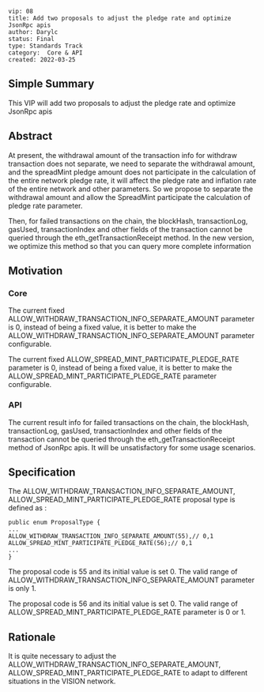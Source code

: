 ```
vip: 08
title: Add two proposals to adjust the pledge rate and optimize JsonRpc apis
author: Darylc
status: Final
type: Standards Track
category:  Core & API
created: 2022-03-25
``` 

## Simple Summary

This VIP will add two proposals to adjust the pledge rate and optimize JsonRpc apis

## Abstract

At present, the withdrawal amount of the transaction info for withdraw transaction does not separate, we need to separate the withdrawal amount, and the spreadMint pledge amount does not participate in the calculation of the entire network pledge rate, it will affect the pledge rate and inflation rate of the entire network and other parameters. 
So we propose to separate the withdrawal amount and allow the SpreadMint participate the calculation of pledge rate parameter.

Then, for failed transactions on the chain, the blockHash, transactionLog, gasUsed, transactionIndex and other fields of the transaction cannot be queried through the eth_getTransactionReceipt method. In the new version, we optimize this method so that you can query more complete information


## Motivation
### Core
The current fixed ALLOW_WITHDRAW_TRANSACTION_INFO_SEPARATE_AMOUNT parameter is 0, instead of being a fixed value, it is better to make the ALLOW_WITHDRAW_TRANSACTION_INFO_SEPARATE_AMOUNT parameter configurable.

The current fixed ALLOW_SPREAD_MINT_PARTICIPATE_PLEDGE_RATE parameter is 0, instead of being a fixed value, it is better to make the ALLOW_SPREAD_MINT_PARTICIPATE_PLEDGE_RATE parameter configurable.

### API
The current result info for failed transactions on the chain, the blockHash, transactionLog, gasUsed, transactionIndex and other fields of the transaction cannot be queried through the eth_getTransactionReceipt method of JsonRpc apis. It will be unsatisfactory for some usage scenarios.

## Specification
The ALLOW_WITHDRAW_TRANSACTION_INFO_SEPARATE_AMOUNT, ALLOW_SPREAD_MINT_PARTICIPATE_PLEDGE_RATE proposal type is defined as :
```
public enum ProposalType {
...
ALLOW_WITHDRAW_TRANSACTION_INFO_SEPARATE_AMOUNT(55),// 0,1
ALLOW_SPREAD_MINT_PARTICIPATE_PLEDGE_RATE(56);// 0,1
...
}
```
The proposal code is 55 and its initial value is set 0. The valid range of ALLOW_WITHDRAW_TRANSACTION_INFO_SEPARATE_AMOUNT parameter is only 1.

The proposal code is 56 and its initial value is set 0. The valid range of ALLOW_SPREAD_MINT_PARTICIPATE_PLEDGE_RATE parameter is 0 or 1.

## Rationale

It is quite necessary to adjust the ALLOW_WITHDRAW_TRANSACTION_INFO_SEPARATE_AMOUNT, ALLOW_SPREAD_MINT_PARTICIPATE_PLEDGE_RATE to adapt to different situations in the VISION network.